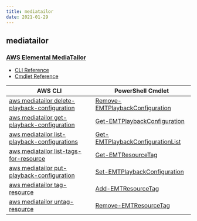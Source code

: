 ```yaml
---
title: mediatailor
date: 2021-01-29
---
```


## mediatailor

### [AWS Elemental MediaTailor](https://aws.amazon.com/mediatailor/)

* [CLI Reference](https://docs.aws.amazon.com/cli/latest/reference/mediatailor/index.html)
* [Cmdlet Reference](https://docs.aws.amazon.com/powershell/latest/reference/items/AWS_Elemental_MediaTailor_cmdlets.html)

|AWS CLI|PowerShell Cmdlet|
|----|----|
|[aws mediatailor delete-playback-configuration](https://docs.aws.amazon.com/cli/latest/reference/mediatailor/delete-playback-configuration.html)|[Remove-EMTPlaybackConfiguration](https://docs.aws.amazon.com/powershell/latest/reference/items/Remove-EMTPlaybackConfiguration.html)|
|[aws mediatailor get-playback-configuration](https://docs.aws.amazon.com/cli/latest/reference/mediatailor/get-playback-configuration.html)|[Get-EMTPlaybackConfiguration](https://docs.aws.amazon.com/powershell/latest/reference/items/Get-EMTPlaybackConfiguration.html)|
|[aws mediatailor list-playback-configurations](https://docs.aws.amazon.com/cli/latest/reference/mediatailor/list-playback-configurations.html)|[Get-EMTPlaybackConfigurationList](https://docs.aws.amazon.com/powershell/latest/reference/items/Get-EMTPlaybackConfigurationList.html)|
|[aws mediatailor list-tags-for-resource](https://docs.aws.amazon.com/cli/latest/reference/mediatailor/list-tags-for-resource.html)|[Get-EMTResourceTag](https://docs.aws.amazon.com/powershell/latest/reference/items/Get-EMTResourceTag.html)|
|[aws mediatailor put-playback-configuration](https://docs.aws.amazon.com/cli/latest/reference/mediatailor/put-playback-configuration.html)|[Set-EMTPlaybackConfiguration](https://docs.aws.amazon.com/powershell/latest/reference/items/Set-EMTPlaybackConfiguration.html)|
|[aws mediatailor tag-resource](https://docs.aws.amazon.com/cli/latest/reference/mediatailor/tag-resource.html)|[Add-EMTResourceTag](https://docs.aws.amazon.com/powershell/latest/reference/items/Add-EMTResourceTag.html)|
|[aws mediatailor untag-resource](https://docs.aws.amazon.com/cli/latest/reference/mediatailor/untag-resource.html)|[Remove-EMTResourceTag](https://docs.aws.amazon.com/powershell/latest/reference/items/Remove-EMTResourceTag.html)|

